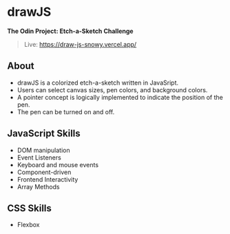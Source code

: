 # drawJS
**The Odin Project: Etch-a-Sketch Challenge**

>  Live: https://draw-js-snowy.vercel.app/   

## About
- drawJS is a colorized etch-a-sketch written in JavaSript. 
- Users can select canvas sizes, pen colors, and background colors. 
- A pointer concept is logically implemented to indicate the position of the pen. 
- The pen can be turned on and off. 


## JavaScript Skills
- DOM manipulation
- Event Listeners
- Keyboard and mouse events
- Component-driven 
- Frontend Interactivity
- Array Methods

## CSS Skills
- Flexbox
  
